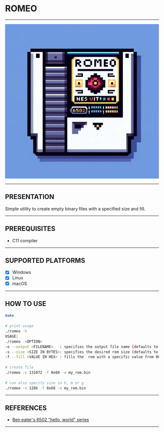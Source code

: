 # ROMEO

---

![text](romeo.webp)

---

## PRESENTATION

Simple utility to create empty binary files with a specified size and fill.

---

## PREREQUISITES

* C11 compiler

---

## SUPPORTED PLATFORMS

- [X] Windows
- [X] Linux
- [X] macOS

---

## HOW TO USE

```sh
make

# print usage
./romeo -h
USAGE:
./romeo -<OPTION>
-o --output <FILENAME>   : specifies the output file name (defaults to rom.bin)
-s --size <SIZE IN BYTES>: specifies the desired rom size (defaults to 32kb)
-f --fill <VALUE IN HEX> : fills the  rom with a specific value from 00 to FF (defaults to 0xEA)

# create file
./romeo -s 131072 -f 0x68 -o my_rom.bin

# can also specify size in k, m or g
./romeo -s 128k -f 0x68 -o my_rom.bin
```

---

## REFERENCES

* [Ben eater's 6502 "hello, world" series](https://www.youtube.com/playlist?list=PLowKtXNTBypFbtuVMUVXNR0z1mu7dp7eH)

---

